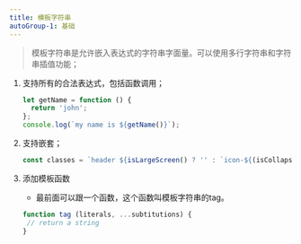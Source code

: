 ```yaml
---
title: 模板字符串
autoGroup-1: 基础
---
```


> 模板字符串是允许嵌入表达式的字符串字面量。可以使用多行字符串和字符串插值功能；

1. 支持所有的合法表达式，包括函数调用；

   ```javascript
   let getName = function () {
     return 'john';
   };
   console.log(`my name is ${getName()}`);
   ```

   

2. 支持嵌套；

   ```javascript
   const classes = `header ${isLargeScreen() ? '' : `icon-${(isCollapsed ? 'expander' : 'collapser')}`}`;
   ```

3. 添加模板函数

   - 最前面可以跟一个函数，这个函数叫模板字符串的tag。

   ```javascript
   function tag (literals, ...subtitutions) {
    // return a string
   }
   ```

   

